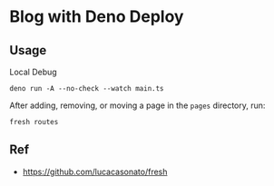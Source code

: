 # Blog with Deno Deploy

## Usage

Local Debug

```
deno run -A --no-check --watch main.ts
```

After adding, removing, or moving a page in the `pages` directory, run:

```
fresh routes
```

## Ref

- https://github.com/lucacasonato/fresh
